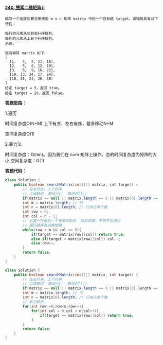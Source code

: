 #### [240. 搜索二维矩阵 II](https://leetcode-cn.com/problems/search-a-2d-matrix-ii/)

```
编写一个高效的算法来搜索 m x n 矩阵 matrix 中的一个目标值 target。该矩阵具有以下特性：

每行的元素从左到右升序排列。
每列的元素从上到下升序排列。
示例:

现有矩阵 matrix 如下：
[
  [1,   4,  7, 11, 15],
  [2,   5,  8, 12, 19],
  [3,   6,  9, 16, 22],
  [10, 13, 14, 17, 24],
  [18, 21, 23, 26, 30]
]
给定 target = 5，返回 true。
给定 target = 20，返回 false。
```



**答题思路：** 

1.遍历

时间复杂度O(N+M) 上下有序，左右有序，最多移动N+M

空间复杂度O(1)

2.暴力法

时间复杂度：O(mn)。因为我们在 n×m 矩阵上操作，总的时间复杂度为矩阵的大小
空间复杂度：O(1)

**答题代码：**

```java
class Solution {
    public boolean searchMatrix(int[][] matrix, int target) {
        // 左右升序，上下升序 
        // 二维数组  数组行[]  数组列[[]]
        if(matrix == null || matrix.length == 0 || matrix[0].length == 0) return false;
        int m = matrix.length; // 行
        int n = matrix[0].length; // 行内元素个数
        int row = 0;
        int col = n - 1;
        // 从第一行最后一个元素开始找  除非相等，不然不会退出
        // 遍历顺序有点像楼梯
        while(row < m && col >= 0){
            if(target == matrix[row][col]) return true;
            else if(target < matrix[row][col]) col--;
            else row++;
        }
        return false;
    }
}
```

```java
class Solution {
    public boolean searchMatrix(int[][] matrix, int target) {
        // 左右升序，上下升序 
        // 二维数组  数组行[]  数组列[[]]
        if(matrix == null || matrix.length == 0 || matrix[0].length == 0) return false;
        int m = matrix.length; // 行
        int n = matrix[0].length; // 行内元素个数
        // 暴力解法
        for(int row =0;row<m;row++){
            for(int col = 0;col < n;col++){
                if(target == matrix[row][col]) return true;
            }
        }
        return false;
    }
}
```

